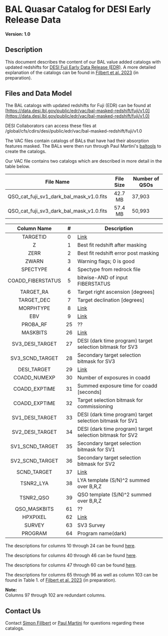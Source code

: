 BAL Quasar Catalog for DESI Early Release Data
==============================================

#### Version: 1.0 

Description
-----------
This document describes the content of our BAL value added catalogs with updated redshifts for [DESI Fuji Early Data Release (EDR)](https://data.desi.lbl.gov/public/edr).
A more detailed explanation of the catalogs can be found in [Filbert et al. 2023](https://www.overleaf.com/read/gnvypxkmsdzs) (in preparation).

Files and Data Model
---------------------
The BAL catalogs with updated redshifts for Fuji (EDR) can be found at [https://data.desi.lbl.gov/public/edr/vac/bal-masked-redshift/fuji/v1.0](https://data.desi.lbl.gov/public/edr/vac/bal-masked-redshift/fuji/v1.0)

DESI Collaborators can access these files at /global/cfs/cdirs/desi/public/edr/vac/bal-masked-redshift/fuji/v1.0

The VAC files contain catalogs of BALs that have had their absorption features masked. The BALs were then run through Paul Martini's [baltools](https://github.com/paulmartini/baltools) to create the catalogs.

Our VAC file contains two catalogs which are described in more detail in the table below.

| File Name | File Size |  Number of QSOs  |
|:---------:|:---------:|------------------|
| QSO_cat_fuji_sv1_dark_bal_mask_v1.0.fits | 42.7 MB | 37,903 |
| QSO_cat_fuji_sv3_dark_bal_mask_v1.0.fits | 57.4 MB | 50,993 |

| Column Name | # |  Description  |
|:-----------:|:-:|---------------|
| TARGETID | 0 | [Link](https://desidatamodel.readthedocs.io/en/latest/DESI_SPECTRO_REDUX/SPECPROD/tiles/GROUPTYPE/TILEID/GROUPID/qso_qn-SPECTROGRAPH-TILEID-GROUPID.html) |
| Z | 1 | Best fit redshift after masking |
| ZERR | 2 | Best fit redshift error post masking |
| ZWARN | 3 | Warning flags; 0 is good |
| SPECTYPE | 4 | Spectype from redrock file |
| COADD_FIBERSTATUS | 5 | bitwise-AND of input FIBERSTATUS |
| TARGET_RA | 6 | Target right ascension [degrees] |
| TARGET_DEC | 7 | Target declination [degrees] |
| MORPHTYPE | 8 | [Link](https://desidatamodel.readthedocs.io/en/latest/DESI_TARGET/TARG_DIR/DR/VERSION/targets/PHASE/RESOLVE/OBSCON/PHASEtargets-OBSCON-RESOLVE-hp-HP.html#hdu1) |
| EBV | 9 | [Link](https://desidatamodel.readthedocs.io/en/latest/DESI_TARGET/TARG_DIR/DR/VERSION/targets/PHASE/RESOLVE/OBSCON/PHASEtargets-OBSCON-RESOLVE-hp-HP.html#hdu1) |
| PROBA_RF | 25 | ?? |
| MASKBITS | 26 | [Link](https://desidatamodel.readthedocs.io/en/latest/DESI_TARGET/TARG_DIR/DR/VERSION/targets/PHASE/RESOLVE/OBSCON/PHASEtargets-OBSCON-RESOLVE-hp-HP.html#hdu1) |
| SV3_DESI_TARGET | 27 | DESI (dark time program) target selection bitmask for SV3 |
| SV3_SCND_TARGET | 28 | Secondary target selection bitmask for SV3 |
| DESI_TARGET | 29 | [Link](https://desidatamodel.readthedocs.io/en/latest/DESI_TARGET/TARG_DIR/DR/VERSION/targets/PHASE/RESOLVE/OBSCON/PHASEtargets-OBSCON-RESOLVE-hp-HP.html#hdu1) |
| COADD_NUMEXP | 30 | Number of exposures in coadd |
| COADD_EXPTIME | 31 | Summed exposure time for coadd [seconds] |
| COADD_EXPTIME | 32 | Target selection bitmask for commissioning |
| SV1_DESI_TARGET | 33 | DESI (dark time program) target selection bitmask for SV1 |
| SV2_DESI_TARGET | 34 | DESI (dark time program) target selection bitmask for SV2 |
| SV1_SCND_TARGET | 35 | Secondary target selection bitmask for SV1 |
| SV2_SCND_TARGET | 36 | Secondary target selection bitmask for SV2 |
| SCND_TARGET | 37 | [Link](https://desidatamodel.readthedocs.io/en/latest/DESI_TARGET/TARG_DIR/DR/VERSION/targets/PHASE/RESOLVE/OBSCON/PHASEtargets-OBSCON-RESOLVE-hp-HP.html#hdu1) |
| TSNR2_LYA | 38 | LYA template (S/N)^2 summed over B,R,Z |
| TSNR2_QSO | 39 | QSO template (S/N)^2 summed over B,R,Z |
| QSO_MASKBITS | 61 | ?? |
| HPXPIXEL | 62 | [Link](https://desidatamodel.readthedocs.io/en/latest/DESI_TARGET/TARG_DIR/DR/VERSION/targets/PHASE/RESOLVE/OBSCON/PHASEtargets-OBSCON-RESOLVE-hp-HP.html#hdu1) |
| SURVEY | 63 | SV3 Survey |
| PROGRAM | 64 | Program name(dark) |

The descriptions for columns 10 through 24 can be found [here](https://desidatamodel.readthedocs.io/en/latest/DESI_TARGET/TARG_DIR/DR/VERSION/targets/PHASE/RESOLVE/OBSCON/PHASEtargets-OBSCON-RESOLVE-hp-HP.html#hdu1).

The descriptions for columns 40 through 46 can be found [here](https://desidatamodel.readthedocs.io/en/latest/DESI_SPECTRO_REDUX/SPECPROD/tiles/GROUPTYPE/TILEID/GROUPID/qso_mgii-SPECTROGRAPH-TILEID-GROUPID.html).

The descriptions for columns 47 through 60 can be found [here](https://desidatamodel.readthedocs.io/en/latest/DESI_SPECTRO_REDUX/SPECPROD/tiles/GROUPTYPE/TILEID/GROUPID/qso_qn-SPECTROGRAPH-TILEID-GROUPID.html).

The descriptions for columns 65 through 96 as well as column 103 can be found in Table 1. of [Filbert et al. 2023](https://www.overleaf.com/read/gnvypxkmsdzs) (in preparation).

**Note:**<br /> 
Columns 97 through 102 are redundant columns.


Contact Us
----------
Contact [Simon Fillbert](mailto:filbert.6@buckeyemail.osu.edu) or [Paul Martini](mailto:martini.10@osu.edu) for questions regarding these catalogs.

